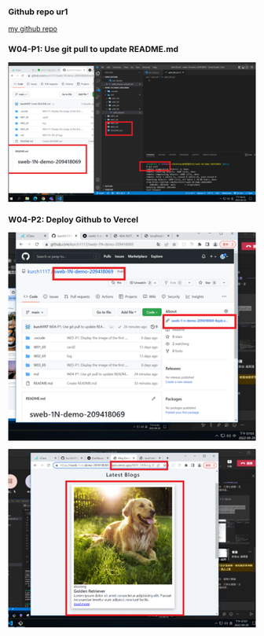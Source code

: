 ### Github repo ur1

[my github repo](https://github.com/kurch1117/sweb-1N-demo-209418069)

### W04-P1: Use git pull to update README.md

![](w04-p1.png)

### W04-P2: Deploy Github to Vercel

![](w04-p2-1.png)

![](w04-p2-2.png)
